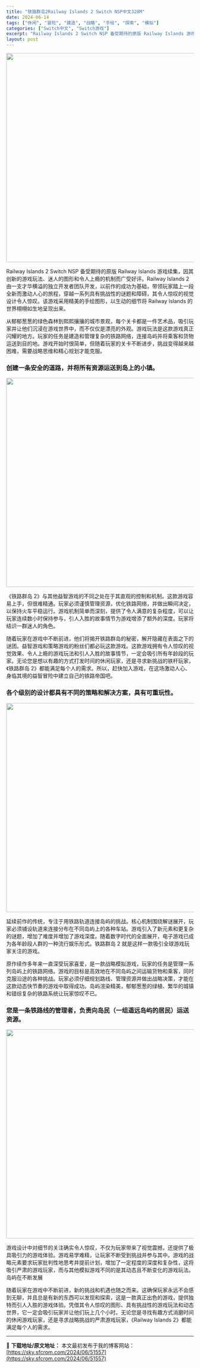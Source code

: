```yaml
---
title: "铁路群岛2Railway Islands 2 Switch NSP中文328M"
date: 2024-06-14
tags: ["休闲", "冒险", "建造", "战略", "手绘", "探索", "模拟"]
categories: ["Switch中文", "Switch游戏"]
excerpt: "Railway Islands 2 Switch NSP 备受期待的原版 Railway Islands 游戏续集，因其创新的游戏玩法、迷人的图形和令人上瘾的机制而广受好评。Railway Islands 2 由一支才华横溢的独立开发者团队开发，以前作的成功为基础，带领玩家踏上一段全新而激动人心的旅&hellip;"
layout: post
---
```


<img class="aligncenter size-full wp-image-51561" src="https://sky.sfcrom.com/wp-content/uploads/2024/06/2024061405000239.webp" alt="" width="1000" height="562" />

Railway Islands 2 Switch NSP 备受期待的原版 Railway Islands 游戏续集，因其创新的游戏玩法、迷人的图形和令人上瘾的机制而广受好评。Railway Islands 2 由一支才华横溢的独立开发者团队开发，以前作的成功为基础，带领玩家踏上一段全新而激动人心的旅程，穿越一系列具有挑战性的谜题和障碍，其令人惊叹的视觉设计令人惊叹。该游戏采用精美的手绘图形，以生动的细节将 Railway Islands 的世界栩栩如生地呈现出来。

<span>从郁郁葱葱的绿色森林到熙熙攘攘的城市景观，每个关卡都是一件艺术品，吸引玩家并让他们沉浸在游戏世界中，而不仅仅是漂亮的外观。游戏玩法是这款游戏真正闪耀的地方。玩家的任务是建造和管理复杂的铁路网络，连接岛屿并将乘客和货物运送到目的地。游戏开始时很简单，但随着玩家的关卡不断进步，挑战变得越来越困难，需要战略思维和精心规划才能克服。</span>
<h3><span>创建一条安全的道路，并将所有资源运送到岛上的小镇。</span></h3>
<img class="aligncenter size-full wp-image-51560" src="https://sky.sfcrom.com/wp-content/uploads/2024/06/2024061405000068.webp" alt="" width="1000" height="562" />

<span>《铁路群岛 2》与其他益智游戏的不同之处在于其直观的控制和机制。这款游戏容易上手，但很难精通。玩家必须谨慎管理资源，优化铁路网络，并做出瞬间决定，以保持火车平稳运行。游戏机制简单而深刻，提供了令人满意的复杂程度，可以让玩家连续数小时保持参与，引人入胜的故事情节为游戏增添了额外的深度。玩家将结识一群迷人的角色。</span>

<span>随着玩家在游戏中不断前进，他们将揭开铁路群岛的秘密，解开隐藏在表面之下的谜团。益智游戏和策略游戏的粉丝们都必玩这款游戏。这款游戏拥有令人惊叹的视觉效果、令人上瘾的游戏玩法和引人入胜的故事情节，一定会吸引所有年龄段的玩家。无论您是想以有趣的方式打发时间的休闲玩家，还是寻求新挑战的铁杆玩家，《铁路群岛 2》都能满足每个人的需求。所以，赶快加入游戏，在这场激动人心、身临其境的益智冒险中建立自己的铁路帝国吧。</span>
<h3><span>各个级别的设计都具有不同的策略和解决方案，具有可重玩性。</span></h3>
<img class="aligncenter size-full wp-image-51559" src="https://sky.sfcrom.com/wp-content/uploads/2024/06/202406140459593.webp" alt="" width="1000" height="562" />

<span>延续前作的传统，专注于用铁路轨道连接岛屿的挑战。核心机制围绕解谜展开，玩家必须铺设轨道来连接分布在不同岛屿上的各种车站。游戏引入了新元素和更复杂的谜题，增加了难度并增加了游戏深度。随着数字时代的全面展开，电子游戏已成为各年龄段人群的一种流行娱乐形式。铁路群岛 2 就是这样一款吸引全球游戏玩家关注的游戏。</span>

<span>原作续作多年来一直深受玩家喜爱，是一款战略模拟游戏，玩家的任务是管理一系列岛屿上的铁路网络。游戏的目标是高效地在不同岛屿之间运输货物和乘客，同时克服沿途的各种挑战。玩家必须仔细规划路线、管理资源并做出战略决策，才能在这款动态快节奏的游戏中取得成功。岛屿渲染精美，郁郁葱葱的绿植、繁华的城镇和错综复杂的铁路系统让玩家惊叹不已。</span>
<h3><span>您是一条铁路线的管理者，负责向岛民（一组遥远岛屿的居民）运送资源。</span></h3>
<img class="aligncenter size-full wp-image-51558" src="https://sky.sfcrom.com/wp-content/uploads/2024/06/2024061404595738.webp" alt="" width="1000" height="562" />

<span>游戏设计中对细节的关注确实令人惊叹，不仅为玩家带来了视觉震撼，还提供了极具吸引力的游戏体验。游戏易学难精，让玩家不断受到挑战并参与其中。游戏的战略元素要求玩家批判性地思考并提前计划，增加了一定程度的深度和复杂性，这将吸引严肃的游戏玩家，而与其他模拟游戏不同的是其动态且不断变化的游戏玩法。岛屿在不断发展</span>

随着玩家在游戏中不断前进，新的挑战和机遇也随之而来。这确保玩家永远不会感到无聊，并且总是有新的东西可以发现和探索，这是一款真正出色的游戏，提供独特而引人入胜的游戏体验。凭借其令人惊叹的图形、具有挑战性的游戏玩法和动态世界，它一定会吸引玩家并让他们玩上几个小时。无论您是寻找有趣方式消磨时间的休闲游戏玩家，还是寻求战略挑战的严肃游戏玩家，《Railway Islands 2》都能满足每个人的需求。

---
📖 **下载地址/原文地址：** 本文最初发布于我的博客网站：[https://sky.sfcrom.com/2024/06/51557](https://sky.sfcrom.com/2024/06/51557)
